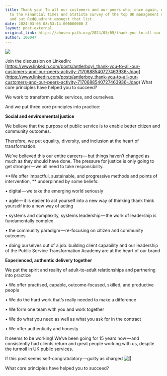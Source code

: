 ```yaml
---
title: Thank you! To all our customers and our peers who, once again, made the effort
  to the Financial Times and Statista survey of the top UK management consultancies,
  and put RedQuadrant amongst that list.
date: 2024-03-05 08:53:14.000000000 Z
layout: post-external
original_link: https://chosen-path.org/2024/03/05/thank-you-to-all-our-customers-and-our-peers-who-once-again-made-the-effort-to-the-financial-times-and-statista-survey-of-the-top-uk-management-consultancies-and-put-redquadrant-amongst-that/
author: 100047
---
```


![](https://chosenpath.files.wordpress.com/2024/03/367d1-1pg_igc-iqkr8x7hhnkfnoa.png)

Join the discussion on LinkedIn: [https://www.linkedin.com/posts/antlerboy\_thank-you-to-all-our-customers-and-our-peers-activity-7170688540727463936-Jdag](https://www.linkedin.com/posts/antlerboy_thank-you-to-all-our-customers-and-our-peers-activity-7170688540727463936-Jdag) What core principles have helped you to succeed?

We work to transform public services, and ourselves.

And we put three core principles into practice:

**Social and environmental justice**

We believe that the purpose of public service is to enable better citizen and community outcomes.

Therefore, we put equality, diversity, and inclusion at the heart of transformation.

We’ve believed this our entire careers — but things haven’t changed as much as they should have done. The pressure for justice is only going to get stronger — we all need to take responsibility.

**We offer impactful, sustainable, and progressive methods and points of intervention, ** underpinned by some beliefs:

• digital — we take the emerging world seriously

• agile — it is easier to act yourself into a new way of thinking thank think yourself into a new way of acting

• systems and complexity, systems leadership — the work of leadership is fundamentally complex

• the community paradigm — re-focusing on citizen and community outcomes

• doing ourselves out of a job: building client capability and our leadership of the Public Service Transformation Academy are at the heart of our brand

**Experienced, authentic delivery together**

We put the spirit and reality of adult-to-adult relationships and partnering into practice

• We offer practised, capable, outcome-focused, skilled, and productive people

• We do the hard work that’s really needed to make a difference

• We form one team with you and work together

• We do what you need as well as what you ask for in the contract

• We offer authenticity and honesty

It seems to be working! We’ve been going for 15 years now — and consistently had clients return and great people working with us, despite the turmoil in UK public services.

If this post seems self-congratulatory — guilty as charged  ![🙂](https://s0.wp.com/wp-content/mu-plugins/wpcom-smileys/twemoji/2/72x72/1f642.png)

What core principles have helped you to succeed?

